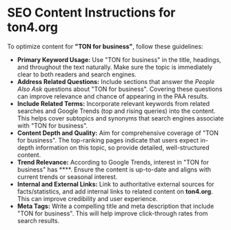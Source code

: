 # SEO Content Instructions for **ton4.org**

To optimize content for **"TON for business"**, follow these guidelines:

-   **Primary Keyword Usage:** Use "TON for business" in the title, headings, and throughout the text naturally. Make sure the topic is immediately clear to both readers and search engines.
-   **Address Related Questions:** Include sections that answer the _People Also Ask_ questions about "TON for business". Covering these questions can improve relevance and chance of appearing in the PAA results.
-   **Include Related Terms:** Incorporate relevant keywords from related searches and Google Trends (top and rising queries) into the content. This helps cover subtopics and synonyms that search engines associate with "TON for business".
-   **Content Depth and Quality:** Aim for comprehensive coverage of "TON for business". The top-ranking pages indicate that users expect in-depth information on this topic, so provide detailed, well-structured content.
-   **Trend Relevance:** According to Google Trends, interest in "TON for business" has ****. Ensure the content is up-to-date and aligns with current trends or seasonal interest.
-   **Internal and External Links:** Link to authoritative external sources for facts/statistics, and add internal links to related content on **ton4.org**. This can improve credibility and user experience.
-   **Meta Tags:** Write a compelling title and meta description that include "TON for business". This will help improve click-through rates from search results.
